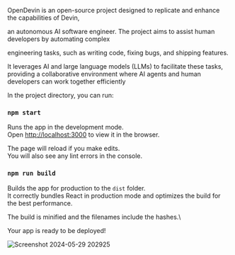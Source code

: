 <a name="readme-top"></a>

<p>OpenDevin is an open-source project designed to replicate and enhance the capabilities of Devin,</p>
<p>an autonomous AI software engineer. The project aims to assist human developers by automating complex </p>
<p>engineering tasks, such as writing code, fixing bugs, and shipping features. </p>
<p>It leverages AI and large language models (LLMs) to facilitate these tasks, providing a collaborative environment where AI agents and human developers can work together efficiently</p>

In the project directory, you can run:

### `npm start`

Runs the app in the development mode.\
Open [http://localhost:3000](http://localhost:3000) to view it in the browser.

The page will reload if you make edits.\
You will also see any lint errors in the console.

### `npm run build`

Builds the app for production to the `dist` folder.\
It correctly bundles React in production mode and optimizes the build for the best performance.

The build is minified and the filenames include the hashes.\
<p>Your app is ready to be deployed!</p>

![Screenshot 2024-05-29 202925](https://github.com/Charles-benny/OpenDevin-main/assets/121818645/d68558a2-12db-4080-b787-d5d297b0153e)

